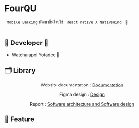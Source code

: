 # FourQU 


`  Mobile Banking `   พัฒนาขึ้นโดยใช้   `  React native X NativeWind  ` 🦩 <br><br>

## 🦩 Developer 🦩

* Watcharapol Yotadee 🦩

## 🗂 Library
<p align='center'> Website documentation : <a href="https://banking-qplus-website.vercel.app/">Documentation</a> </samp></p>
<p align='center'> Figma design : <a href="https://www.figma.com/file/WEAoGSSjfxxu8dxvdF3Pao/Software-Architecture-Project?node-id=42%3A4">Design</a> </samp></p>
<p align='center'> Report : <a href="https://github.com/phuwadonop/SA-Report">Software architecture and Software design</a> </samp></p>



## 👾 Feature

